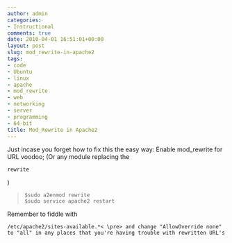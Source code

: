 ```yaml
---
author: admin
categories:
- Instructional
comments: true
date: 2010-04-01 16:51:01+00:00
layout: post
slug: mod_rewrite-in-apache2
tags:
- code
- Ubuntu
- linux
- apache
- mod_rewrite
- web
- networking
- server
- programming
- 64-bit
title: Mod_Rewrite in Apache2
---
```



Just incase you forget how to fix this the easy way: Enable mod_rewrite for URL voodoo; (Or any module replacing the

    rewrite

)

>

>
>     $sudo a2enmod rewrite
>     $sudo service apache2 restart
>
>

Remember to fiddle with

    /etc/apache2/sites-available.*< \pre> and change "AllowOverride none" to "all" in any places that you're having trouble with rewritten URL's
